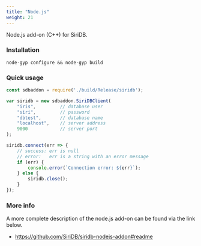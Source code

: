 ```yaml
---
title: "Node.js"
weight: 21
---
```



Node.js add-on (C++) for SiriDB.

### Installation

```
node-gyp configure && node-gyp build
```

### Quick usage

```javascript
const sdbaddon = require('./build/Release/siridb');

var siridb = new sdbaddon.SiriDBClient(
    "iris",         // database user
    "siri",         // password
    "dbtest",       // database name
    "localhost",    // server address
    9000            // server port
);

siridb.connect(err => {
    // success: err is null
    // error:   err is a string with an error message
    if (err) {
        console.error(`Connection error: ${err}`);
    } else {
        siridb.close();
    }
});
```

### More info

A more complete description of the node.js add-on can be found via the link below.

- https://github.com/SiriDB/siridb-nodejs-addon#readme

